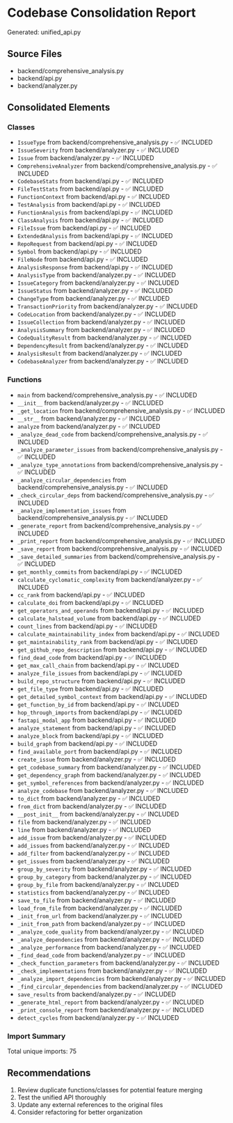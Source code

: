 # Codebase Consolidation Report

Generated: unified_api.py

## Source Files
- backend/comprehensive_analysis.py
- backend/api.py
- backend/analyzer.py

## Consolidated Elements

### Classes
- `IssueType` from backend/comprehensive_analysis.py - ✅ INCLUDED
- `IssueSeverity` from backend/analyzer.py - ✅ INCLUDED
- `Issue` from backend/analyzer.py - ✅ INCLUDED
- `ComprehensiveAnalyzer` from backend/comprehensive_analysis.py - ✅ INCLUDED
- `CodebaseStats` from backend/api.py - ✅ INCLUDED
- `FileTestStats` from backend/api.py - ✅ INCLUDED
- `FunctionContext` from backend/api.py - ✅ INCLUDED
- `TestAnalysis` from backend/api.py - ✅ INCLUDED
- `FunctionAnalysis` from backend/api.py - ✅ INCLUDED
- `ClassAnalysis` from backend/api.py - ✅ INCLUDED
- `FileIssue` from backend/api.py - ✅ INCLUDED
- `ExtendedAnalysis` from backend/api.py - ✅ INCLUDED
- `RepoRequest` from backend/api.py - ✅ INCLUDED
- `Symbol` from backend/api.py - ✅ INCLUDED
- `FileNode` from backend/api.py - ✅ INCLUDED
- `AnalysisResponse` from backend/api.py - ✅ INCLUDED
- `AnalysisType` from backend/analyzer.py - ✅ INCLUDED
- `IssueCategory` from backend/analyzer.py - ✅ INCLUDED
- `IssueStatus` from backend/analyzer.py - ✅ INCLUDED
- `ChangeType` from backend/analyzer.py - ✅ INCLUDED
- `TransactionPriority` from backend/analyzer.py - ✅ INCLUDED
- `CodeLocation` from backend/analyzer.py - ✅ INCLUDED
- `IssueCollection` from backend/analyzer.py - ✅ INCLUDED
- `AnalysisSummary` from backend/analyzer.py - ✅ INCLUDED
- `CodeQualityResult` from backend/analyzer.py - ✅ INCLUDED
- `DependencyResult` from backend/analyzer.py - ✅ INCLUDED
- `AnalysisResult` from backend/analyzer.py - ✅ INCLUDED
- `CodebaseAnalyzer` from backend/analyzer.py - ✅ INCLUDED

### Functions
- `main` from backend/comprehensive_analysis.py - ✅ INCLUDED
- `__init__` from backend/analyzer.py - ✅ INCLUDED
- `_get_location` from backend/comprehensive_analysis.py - ✅ INCLUDED
- `__str__` from backend/analyzer.py - ✅ INCLUDED
- `analyze` from backend/analyzer.py - ✅ INCLUDED
- `_analyze_dead_code` from backend/comprehensive_analysis.py - ✅ INCLUDED
- `_analyze_parameter_issues` from backend/comprehensive_analysis.py - ✅ INCLUDED
- `_analyze_type_annotations` from backend/comprehensive_analysis.py - ✅ INCLUDED
- `_analyze_circular_dependencies` from backend/comprehensive_analysis.py - ✅ INCLUDED
- `_check_circular_deps` from backend/comprehensive_analysis.py - ✅ INCLUDED
- `_analyze_implementation_issues` from backend/comprehensive_analysis.py - ✅ INCLUDED
- `_generate_report` from backend/comprehensive_analysis.py - ✅ INCLUDED
- `_print_report` from backend/comprehensive_analysis.py - ✅ INCLUDED
- `_save_report` from backend/comprehensive_analysis.py - ✅ INCLUDED
- `_save_detailed_summaries` from backend/comprehensive_analysis.py - ✅ INCLUDED
- `get_monthly_commits` from backend/api.py - ✅ INCLUDED
- `calculate_cyclomatic_complexity` from backend/analyzer.py - ✅ INCLUDED
- `cc_rank` from backend/api.py - ✅ INCLUDED
- `calculate_doi` from backend/api.py - ✅ INCLUDED
- `get_operators_and_operands` from backend/api.py - ✅ INCLUDED
- `calculate_halstead_volume` from backend/api.py - ✅ INCLUDED
- `count_lines` from backend/api.py - ✅ INCLUDED
- `calculate_maintainability_index` from backend/api.py - ✅ INCLUDED
- `get_maintainability_rank` from backend/api.py - ✅ INCLUDED
- `get_github_repo_description` from backend/api.py - ✅ INCLUDED
- `find_dead_code` from backend/api.py - ✅ INCLUDED
- `get_max_call_chain` from backend/api.py - ✅ INCLUDED
- `analyze_file_issues` from backend/api.py - ✅ INCLUDED
- `build_repo_structure` from backend/api.py - ✅ INCLUDED
- `get_file_type` from backend/api.py - ✅ INCLUDED
- `get_detailed_symbol_context` from backend/api.py - ✅ INCLUDED
- `get_function_by_id` from backend/api.py - ✅ INCLUDED
- `hop_through_imports` from backend/api.py - ✅ INCLUDED
- `fastapi_modal_app` from backend/api.py - ✅ INCLUDED
- `analyze_statement` from backend/api.py - ✅ INCLUDED
- `analyze_block` from backend/api.py - ✅ INCLUDED
- `build_graph` from backend/api.py - ✅ INCLUDED
- `find_available_port` from backend/api.py - ✅ INCLUDED
- `create_issue` from backend/analyzer.py - ✅ INCLUDED
- `get_codebase_summary` from backend/analyzer.py - ✅ INCLUDED
- `get_dependency_graph` from backend/analyzer.py - ✅ INCLUDED
- `get_symbol_references` from backend/analyzer.py - ✅ INCLUDED
- `analyze_codebase` from backend/analyzer.py - ✅ INCLUDED
- `to_dict` from backend/analyzer.py - ✅ INCLUDED
- `from_dict` from backend/analyzer.py - ✅ INCLUDED
- `__post_init__` from backend/analyzer.py - ✅ INCLUDED
- `file` from backend/analyzer.py - ✅ INCLUDED
- `line` from backend/analyzer.py - ✅ INCLUDED
- `add_issue` from backend/analyzer.py - ✅ INCLUDED
- `add_issues` from backend/analyzer.py - ✅ INCLUDED
- `add_filter` from backend/analyzer.py - ✅ INCLUDED
- `get_issues` from backend/analyzer.py - ✅ INCLUDED
- `group_by_severity` from backend/analyzer.py - ✅ INCLUDED
- `group_by_category` from backend/analyzer.py - ✅ INCLUDED
- `group_by_file` from backend/analyzer.py - ✅ INCLUDED
- `statistics` from backend/analyzer.py - ✅ INCLUDED
- `save_to_file` from backend/analyzer.py - ✅ INCLUDED
- `load_from_file` from backend/analyzer.py - ✅ INCLUDED
- `_init_from_url` from backend/analyzer.py - ✅ INCLUDED
- `_init_from_path` from backend/analyzer.py - ✅ INCLUDED
- `_analyze_code_quality` from backend/analyzer.py - ✅ INCLUDED
- `_analyze_dependencies` from backend/analyzer.py - ✅ INCLUDED
- `_analyze_performance` from backend/analyzer.py - ✅ INCLUDED
- `_find_dead_code` from backend/analyzer.py - ✅ INCLUDED
- `_check_function_parameters` from backend/analyzer.py - ✅ INCLUDED
- `_check_implementations` from backend/analyzer.py - ✅ INCLUDED
- `_analyze_import_dependencies` from backend/analyzer.py - ✅ INCLUDED
- `_find_circular_dependencies` from backend/analyzer.py - ✅ INCLUDED
- `save_results` from backend/analyzer.py - ✅ INCLUDED
- `_generate_html_report` from backend/analyzer.py - ✅ INCLUDED
- `_print_console_report` from backend/analyzer.py - ✅ INCLUDED
- `detect_cycles` from backend/analyzer.py - ✅ INCLUDED

### Import Summary
Total unique imports: 75

## Recommendations
1. Review duplicate functions/classes for potential feature merging
2. Test the unified API thoroughly
3. Update any external references to the original files
4. Consider refactoring for better organization
